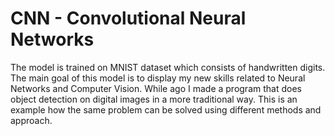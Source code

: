 # CNN - Convolutional Neural Networks
The model is trained on MNIST dataset which consists of handwritten digits. The main goal of this model is to display my new skills related to Neural Networks and Computer Vision. While ago I made a program that does object detection on digital images in a more traditional way. This is an example how the same problem can be solved using different methods and approach.

